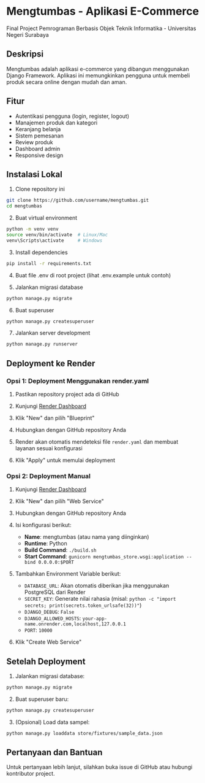 # Mengtumbas - Aplikasi E-Commerce

Final Project Pemrograman Berbasis Objek
Teknik Informatika - Universitas Negeri Surabaya

## Deskripsi
Mengtumbas adalah aplikasi e-commerce yang dibangun menggunakan Django Framework. Aplikasi ini memungkinkan pengguna untuk membeli produk secara online dengan mudah dan aman.

## Fitur

- Autentikasi pengguna (login, register, logout)
- Manajemen produk dan kategori
- Keranjang belanja
- Sistem pemesanan
- Review produk
- Dashboard admin
- Responsive design

## Instalasi Lokal

1. Clone repository ini
```bash
git clone https://github.com/username/mengtumbas.git
cd mengtumbas
```

2. Buat virtual environment
```bash
python -m venv venv
source venv/bin/activate  # Linux/Mac
venv\Scripts\activate     # Windows
```

3. Install dependencies
```bash
pip install -r requirements.txt
```

4. Buat file .env di root project (lihat .env.example untuk contoh)

5. Jalankan migrasi database
```bash
python manage.py migrate
```

6. Buat superuser
```bash
python manage.py createsuperuser
```

7. Jalankan server development
```bash
python manage.py runserver
```

## Deployment ke Render

### Opsi 1: Deployment Menggunakan render.yaml

1. Pastikan repository project ada di GitHub

2. Kunjungi [Render Dashboard](https://dashboard.render.com/)

3. Klik "New" dan pilih "Blueprint"

4. Hubungkan dengan GitHub repository Anda

5. Render akan otomatis mendeteksi file `render.yaml` dan membuat layanan sesuai konfigurasi

6. Klik "Apply" untuk memulai deployment

### Opsi 2: Deployment Manual

1. Kunjungi [Render Dashboard](https://dashboard.render.com/)

2. Klik "New" dan pilih "Web Service"

3. Hubungkan dengan GitHub repository Anda

4. Isi konfigurasi berikut:
   - **Name**: mengtumbas (atau nama yang diinginkan)
   - **Runtime**: Python
   - **Build Command**: `./build.sh`
   - **Start Command**: `gunicorn mengtumbas_store.wsgi:application --bind 0.0.0.0:$PORT`

5. Tambahkan Environment Variable berikut:
   - `DATABASE_URL`: Akan otomatis diberikan jika menggunakan PostgreSQL dari Render
   - `SECRET_KEY`: Generate nilai rahasia (misal: `python -c "import secrets; print(secrets.token_urlsafe(32))"`)
   - `DJANGO_DEBUG`: `False`
   - `DJANGO_ALLOWED_HOSTS`: `your-app-name.onrender.com,localhost,127.0.0.1`
   - `PORT`: `10000`

6. Klik "Create Web Service"

## Setelah Deployment

1. Jalankan migrasi database:
```bash
python manage.py migrate
```

2. Buat superuser baru:
```bash
python manage.py createsuperuser
```

3. (Opsional) Load data sampel:
```bash
python manage.py loaddata store/fixtures/sample_data.json
```

## Pertanyaan dan Bantuan

Untuk pertanyaan lebih lanjut, silahkan buka issue di GitHub atau hubungi kontributor project.